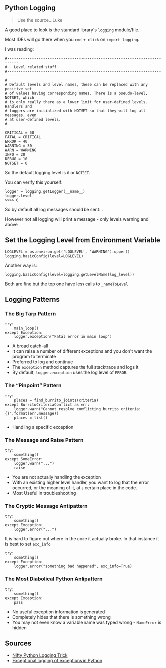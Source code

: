 

## Python Logging

> Use the source...Luke

A good place to look is the standard library's `logging` module/file.

Most IDEs will go there when you `cmd + click` on `import logging`.

I was reading:

    #---------------------------------------------------------------------------
    #   Level related stuff
    #---------------------------------------------------------------------------
    #
    # Default levels and level names, these can be replaced with any positive set
    # of values having corresponding names. There is a pseudo-level, NOTSET, which
    # is only really there as a lower limit for user-defined levels. Handlers and
    # loggers are initialized with NOTSET so that they will log all messages, even
    # at user-defined levels.
    #

    CRITICAL = 50
    FATAL = CRITICAL
    ERROR = 40
    WARNING = 30
    WARN = WARNING
    INFO = 20
    DEBUG = 10
    NOTSET = 0

So the default logging level is `0` or `NOTSET`.

You can verify this yourself:

    logger = logging.getLogger(__name__)
    logger.level
    >>>> 0

So by default all log messages should be sent...

However not all logging will print a message - only levels warning and above

## Set the Logging Level from Environment Variable

    LOGLEVEL = os.environ.get('LOGLEVEL', 'WARNING').upper()
    logging.basicConfig(level=LOGLEVEL)

Another way is:

    logging.basicConfig(level=logging.getLevelName(log_level))

Both are fine but the top one have less calls to `_nameToLevel`

## Logging Patterns

### The Big Tarp Pattern

    try:
        main_loop()
    except Exception:
        logger.exception("Fatal error in main loop")

* A broad catch-all
* It can raise a number of different exceptions and you don't want the program to terminate
* Preferred to log and continue
* The `exception` method captures the full stacktrace and logs it
* By default, `logger.exception` uses the log level of `ERROR`.

### The “Pinpoint” Pattern

    try:
        places = find_burrito_joints(criteria)
    except BurritoCriteriaConflict as err:
        logger.warn("Cannot resolve conflicting burrito criteria: {}".format(err.message))
        places = list()

* Handling a specific exception

### The Message and Raise Pattern

    try:
        something()
    except SomeError:
        logger.warn("...")
        raise

* You are not actually handling the exception
* With an existing higher level handler, you want to log that the error occurred, or the meaning of it, at a certain place in the code.
* Most Useful in troubleshooting

### The Cryptic Message Antipattern

    try:
        something()
    except Exception:
        logger.error("...")

It is hard to figure out where in the code it actually broke.
In that instance it is best to set `exc_info`

    try:
        something()
    except Exception:
        logger.error("something bad happened", exc_info=True)

### The Most Diabolical Python Antipattern

    try:
        something()
    except Exception:
        pass

* No useful exception information is generated
* Completely hides that there is something wrong
* You may not even know a variable name was typed wrong - `NameError` is hidden


## Sources

* [Nifty Python Logging Trick](https://powerfulpython.com/blog/nifty-python-logging-trick/)
* [Exceptional logging of exceptions in Python](https://www.loggly.com/blog/exceptional-logging-of-exceptions-in-python/)